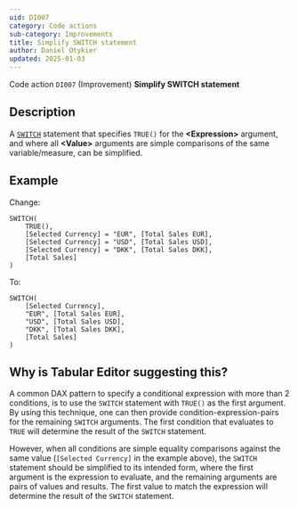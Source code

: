 ```yaml
---
uid: DI007
category: Code actions
sub-category: Improvements
title: Simplify SWITCH statement
author: Daniel Otykier
updated: 2025-01-03
---
```


Code action `DI007` (Improvement) **Simplify SWITCH statement**

## Description

A [`SWITCH`](https://dax.guide/SWITCH) statement that specifies `TRUE()` for the **&lt;Expression&gt;** argument, and where all **&lt;Value&gt;** arguments are simple comparisons of the same variable/measure, can be simplified.

## Example

Change:
```dax
SWITCH(
	TRUE(),
	[Selected Currency] = "EUR", [Total Sales EUR],
	[Selected Currency] = "USD", [Total Sales USD],
	[Selected Currency] = "DKK", [Total Sales DKK],
	[Total Sales]
)
```
To:
```dax
SWITCH(
	[Selected Currency],
	"EUR", [Total Sales EUR],
	"USD", [Total Sales USD],
	"DKK", [Total Sales DKK],
	[Total Sales]
)
```

## Why is Tabular Editor suggesting this?

A common DAX pattern to specify a conditional expression with more than 2 conditions, is to use the `SWITCH` statement with `TRUE()` as the first argument. By using this technique, one can then provide condition-expression-pairs for the remaining `SWITCH` arguments. The first condition that evaluates to `TRUE` will determine the result of the `SWITCH` statement.

However, when all conditions are simple equality comparisons against the same value (`[Selected Currency]` in the example above), the `SWITCH` statement should be simplified to its intended form, where the first argument is the expression to evaluate, and the remaining arguments are pairs of values and results. The first value to match the expression will determine the result of the `SWITCH` statement.